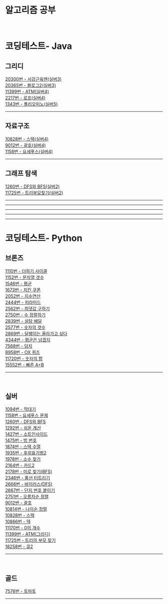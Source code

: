 <h1>알고리즘 공부</h1>
<br>

<h1>코딩테스트- Java</h1>
<h2>그리디</h2>

[20300번 - 서강근육맨(실버3)](https://github.com/Cms4187/Algorithm/blob/main/BackJoon/Greedy/Muscle.java)</br>
[20365번 - 블로그2(실버3)](https://github.com/Cms4187/Algorithm/blob/main/BackJoon/Greedy/Blog2.java)</br>
[11399번 - ATM(실버4)](https://github.com/Cms4187/Algorithm/blob/main/BackJoon/Greedy/ATM.java)</br>
[2217번 - 로프(실버4)](https://github.com/Cms4187/Algorithm/blob/main/BackJoon/Greedy/Rope.java)</br>
[1343번 - 폴리오미노(실버5)](https://github.com/Cms4187/Algorithm/blob/main/BackJoon/Greedy/Polyomino.java)</br>
<hr>

<h2>자료구조</h2>

[10828번 - 스택(실버4)](https://github.com/Cms4187/Algorithm/blob/main/BackJoon/Data_Structure/Stack.java)</br>
[9012번 - 괄호(실버4)](https://github.com/Cms4187/Algorithm/blob/main/BackJoon/Data_Structure/Bracket.java)</br>
[1158번 - 요세푸스(실버4)](https://github.com/Cms4187/Algorithm/blob/main/BackJoon/Data_Structure/Josephus.java)</br>
<hr>

<h2>그래프 탐색</h2>

[1260번 - DFS와 BFS(실버2)](https://github.com/Cms4187/Algorithm/blob/main/BackJoon/Graph/DFSNBPS.java)</br>
[11725번 - 트리부모찾기(실버2)](https://github.com/Cms4187/Algorithm/blob/main/BackJoon/Graph/ParentTree.java)</br>



<hr><hr><hr><hr><hr>
<h1>코딩테스트- Python</h1>
<h2>브론즈</h2>

[1110번 - 더하기 사이클](https://github.com/Cms4187/Algorithm/blob/main/BackJoon/Bronze/Number_Cycle.py)</br>
[1152번 - 문자열 갯수](https://github.com/Cms4187/Algorithm/blob/main/BackJoon/Bronze/Str_Count.py)</br>
[1546번 - 평균](https://github.com/Cms4187/Algorithm/blob/main/BackJoon/Bronze/Average.py)</br>
[1673번 - 치킨 쿠폰](https://github.com/Cms4187/Algorithm/blob/main/BackJoon/Bronze/Chicken_Coupon.py)</br>
[2052번 - 지수연산](https://github.com/Cms4187/Algorithm/blob/main/BackJoon/Bronze/Number_Cal.py)</br>
[2444번 - 피라미드](https://github.com/Cms4187/Algorithm/blob/main/BackJoon/Bronze/Pyramid.py)</br>
[2562번 - 최댓값 구하기](https://github.com/Cms4187/Algorithm/blob/main/BackJoon/Bronze/Max_Number.py)</br>
[2750번 - 수 정렬하기](https://github.com/Cms4187/Algorithm/blob/main/BackJoon/Bronze/Number_Sort.py)</br>
[2839번 - 설탕 배달](https://github.com/Cms4187/Algorithm/blob/main/BackJoon/Bronze/Sugar.py)</br>
[2577번 - 숫자의 갯수](https://github.com/Cms4187/Algorithm/blob/main/BackJoon/Bronze/Number_Count.py)</br>
[2869번 - 달팽이는 올라가고 싶다](https://github.com/Cms4187/Algorithm/blob/main/BackJoon/Bronze/Up_Snail.py)</br>
[4344번 - 평균은 넘겠지](https://github.com/Cms4187/Algorithm/blob/main/BackJoon/Bronze/Over_Avg.py)</br>
[7568번 - 덩치](https://github.com/Cms4187/Algorithm/blob/main/BackJoon/Silver/Self_Number.py)</br>
[8958번 - OX 퀴즈](https://github.com/Cms4187/Algorithm/blob/main/BackJoon/Bronze/OXQuiz.py)</br>
[11720번 - 숫자의 합](https://github.com/Cms4187/Algorithm/commit/cc0663aa9f001fd90fae4b0d7a7e1fe438107ddb)</br>
[15552번 - 빠른 A+B](https://github.com/Cms4187/Algorithm/commit/f13c62704c16a5cae140f8a7eed454ad4e9a759a)</br>

<hr>
</br><h2>실버</h2>

[1094번 - 막대기](https://github.com/Cms4187/Algorithm/blob/main/BackJoon/Silver/Stick.py)</br>
[1158번 - 요세푸스 문제](https://github.com/Cms4187/Algorithm/blob/main/BackJoon/Silver/Josephus.py)</br>
[1260번 - DFS와 BFS](https://github.com/Cms4187/Algorithm/blob/main/BackJoon/Silver/DFS_BFS.py)</br>
[1292번 - 쉬운 계산](https://github.com/Cms4187/Algorithm/blob/main/BackJoon/Silver/Easy_Problem.py)</br>
[1427번 - 소트인사이드](https://github.com/Cms4187/Algorithm/blob/main/BackJoon/Silver/Sorting.py)</br>
[1475번 - 방 번호](https://github.com/Cms4187/Algorithm/blob/main/BackJoon/Silver/Room_Number.py)</br>
[1874번 - 스택 수열](https://github.com/Cms4187/Algorithm/blob/main/BackJoon/Silver/Stack_Sequence.py)</br>
[1935번 - 후위표기법2](https://github.com/Cms4187/Algorithm/blob/main/BackJoon/Silver/Postfix2.py)</br>
[1978번 - 소수 찾기](https://github.com/Cms4187/Algorithm/blob/main/BackJoon/Silver/PrimeNumber.py)</br>
[2164번 - 카드2](https://github.com/Cms4187/Algorithm/blob/main/BackJoon/Silver/Card2.py)</br>
[2178번 - 미로 찾기(BFS)](https://github.com/Cms4187/Algorithm/blob/main/BackJoon/Silver/Maze.py)</br>
[2346번 - 풍선 터트리기](https://github.com/Cms4187/Algorithm/blob/main/BackJoon/Silver/Pop_balloon.py)</br>
[2666번 - 바이러스(DFS)](https://github.com/Cms4187/Algorithm/blob/main/BackJoon/Silver/Virus.py)</br>
[2667번 - 단지 번호 붙이기](https://github.com/Cms4187/Algorithm/blob/main/BackJoon/Silver/Apart_Number.py)</br>
[2751번 - 오름차순 정렬](https://github.com/Cms4187/Algorithm/blob/main/BackJoon/Silver/Sorting2.py)</br>
[9012번 - 괄호](https://github.com/Cms4187/Algorithm/blob/main/BackJoon/Silver/Parenthesis.py)</br>
[10814번 - 나이순 정렬](https://github.com/Cms4187/Algorithm/blob/main/BackJoon/Silver/Age_Sort.py)</br>
[10828번 - 스택](https://github.com/Cms4187/Algorithm/blob/main/BackJoon/Silver/Stack.py)</br>
[10866번 - 덱](https://github.com/Cms4187/Algorithm/blob/main/BackJoon/Silver/dack.py)</br>
[11170번 - 0의 개수](https://github.com/Cms4187/Algorithm/blob/main/BackJoon/Silver/Count_Zero.py)</br>
[11399번 - ATM(그리디)](https://github.com/Cms4187/Algorithm/blob/main/BackJoon/Silver/ATM.py)</br>
[11725번 - 트리의 부모 찾기](https://github.com/Cms4187/Algorithm/blob/main/BackJoon/Silver/Parent_Tree.py)</br>
[18258번 - 큐2](https://github.com/Cms4187/Algorithm/blob/main/BackJoon/Silver/Queue2.py)</br>


<hr>

</br><h2>골드</h2>

[7576번 - 토마토](https://github.com/Cms4187/Algorithm/blob/main/BackJoon/Gold/Tomato.py)</br>
<hr>

